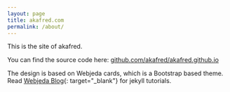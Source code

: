 ```yaml
---
layout: page
title: akafred.com
permalink: /about/
---
```


This is the site of akafred.

You can find the source code here: [github.com/akafred/akafred.github.io](https://github.com/akafred/akafred.github.io)

The design is based on Webjeda cards, which is a Bootstrap based theme. Read [Webjeda Blog](http://blog.webjeda.com){: target="_blank"} for jekyll tutorials.

